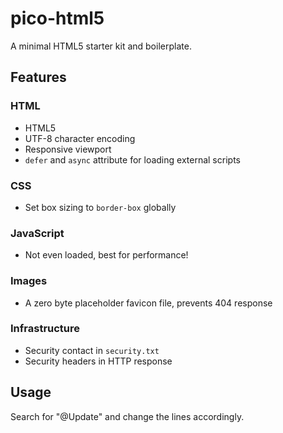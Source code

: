 # pico-html5

A minimal HTML5 starter kit and boilerplate.

## Features

### HTML

- HTML5
- UTF-8 character encoding
- Responsive viewport
- `defer` and `async` attribute for loading external scripts

### CSS

- Set box sizing to `border-box` globally

### JavaScript

- Not even loaded, best for performance!

### Images

- A zero byte placeholder favicon file, prevents 404 response

### Infrastructure

- Security contact in `security.txt`
- Security headers in HTTP response

## Usage

Search for "@Update" and change the lines accordingly.
